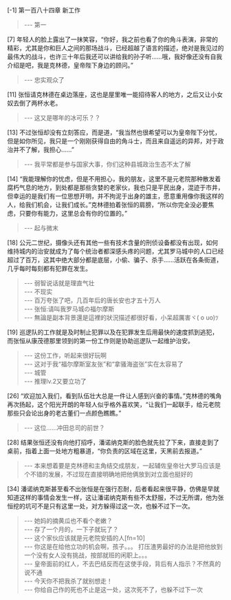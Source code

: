 
[-1] 第一百八十四章 新工作
>--- 第一<br>

[7] 年轻人的脸上露出了一抹笑容，“你好，我之前也看了你的角斗表演，非常的精彩，尤其是你和巨人之间的那场战斗，已经超越了语言的描述，绝对是我见过的最伟大的战斗，也许三十年后我还可以讲给我的孙子听……哦，我好像还没有自我介绍是吧，我是克林德，皇帝陛下身边的顾问。”
>--- 忠实观众了<br>

[11] 张恒请克林德在桌边落座，这也是屋里唯一能招待客人的地方，之后又让小女奴去倒了两杯水老。
>--- 这又是哪年的冰可乐？？<br>

[13] 不过张恒却没有立刻答应，而是道，“我当然也很希望可以为皇帝陛下分忧，但是如你所见，我只是一个刚刚获得自由的角斗士，而且来自遥远的异邦，对于政治并不了解，我担心……”
>--- 我平常都是参与国家大事，你们这种县城政治生态不太了解<br>

[14] “我能理解你的忧虑，但是不用担心，我的朋友，这里不是元老院那种散发着腐朽气息的地方，到处都是那些贪婪的老家伙，我也只是平民出身，混迹于市井，但幸运的是我们有一位思想开明，并不拘泥于出身的雄主，愿意重用像你我这样的人，给我们机会，让我们成长。”克林德拍着张恒的肩膀，“所以你完全没必要焦虑，只要你有能力，这里总会有你的位置的。”
>--- 起与微末<br>

[18] 公元二世纪，摄像头还有其他一些有技术含量的刑侦设备都没有出现，如何维持城内的治安就成为了每个统治者都深感头疼的问题，尤其罗马城中的人口已经超过了百万，这其中绝大部分都是底层，小偷、骗子、杀手……活跃在各条街道，几乎每时每刻都有犯罪在发生。
>--- 弱智说话就是理直气壮<br>
>--- 不现实<br>
>--- 百万夸张了吧，几百年后的唐长安也才五十万人<br>
>--- 张恒:请叫我罗马城の福尔摩斯<br>
>--- 無論是副本背景還是這裡的狀況描述都很好看，小呆超厲害ヾ( o uo)ﾂ<br>

[19] 巡逻队的工作就是及时制止犯罪以及在犯罪发生后用最快的速度抓到逃犯，而张恒从康茂德那里领到的第一份工作则是协助巡逻队一起维护治安。
>--- 这份工作，听起来很好玩啊<br>
>--- 这对于我“福尔摩斯室友张”和“拿骚海盗张”实在太容易了<br>
>--- 城管<br>
>--- 推理lv.2又要立功了<br>

[26] “欢迎加入我们，看到队伍壮大总是一件让人感到兴奋的事情。”克林德的嘴角再次扬起，这个阳光开朗的年轻人似乎格外喜欢笑，“让我们一起联手，给元老院那些只会论出身的老古董们一点颜色瞧瞧。”
>--- 这位……冲田总司的前世？<br>

[28] 结果张恒还没有向他打招呼，潘诺纳克斯的脸色就先拉了下来，直接走到了桌前，指着上面一处地方粗暴道，“你负责的区域在这里，天黑前去报道。”
>--- 本来想着要是克林德和主角结交成朋友，一起辅佐皇帝壮大罗马应该是个不错的发展，不过现在直接明确地把他俩放到对立面也挺好的<br>

[34] 潘诺纳克斯甚至看不出张恒是在强行忍耐，后者看起来很平静，仿佛是早就知道这样的事情会发生一样，这让潘诺纳克斯有些不太舒服，不过无所谓，他为张恒挖的坑可不是只有这里一处，对方躲得过这一次，也躲不过下一次。
>--- 她妈的摘黄瓜也不看个老嫩？<br>
>--- 存了一个月的，一下子就玩了？<br>
>--- 这个家伙应该就是元老院安插的人[fn=10]<br>
>--- 你这是在给他立功的机会啊，孩子。。。
打压渣男最好的办法是把他放到一个没有女人没有挑战，按部就班的闲职上。。。<br>
>--- 皇帝面前的红人，不去巴结反而在这使手段，背后有人指示？不然真的说不通<br>
>--- 今天你不把我杀了就别想走！<br>
>--- 你给自己作的死也不止是这一处，这次死不了，也躲不过下一次<br>
